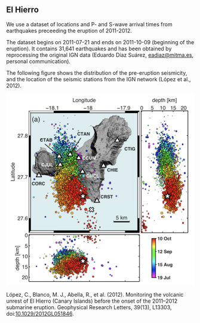## El Hierro

We use a dataset of locations and P- and S-wave arrival times from earthquakes 
preceeding the eruption of 2011-2012.

The dataset begins on 2011-07-21 and ends on 2011-10-09 (beginning of the eruption).
It contains 31,641 earthquakes and has been obtained by reprocessing the original IGN data
(Eduardo Díaz Suárez, eadiaz@mitma.es, personal communication).

The following figure shows the distribution of the pre-eruption seismicity, and the location of
the seismic stations from the IGN network (López et al., 2012).

![Seismicity recorded by the IGN preceeding the 2011-2012 eruption (López et al., 2012)](hierro_seismicity.png)


López, C., Blanco, M. J., Abella, R., et al. (2012). Monitoring the volcanic
unrest of El Hierro (Canary Islands) before the onset of the 2011–2012 submarine
eruption. Geophysical Research Letters, 39(13), L13303,
doi:[10.1029/2012GL051846](https://agupubs.onlinelibrary.wiley.com/doi/full/10.1029/2012GL051846).
